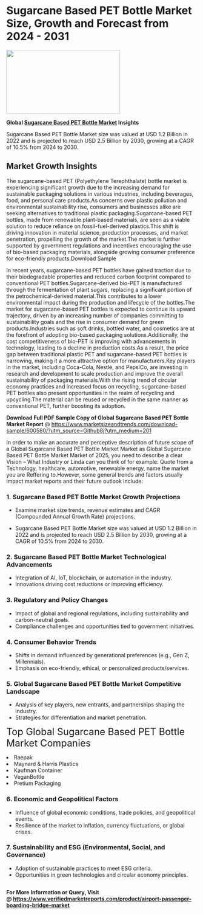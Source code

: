 <H1>Sugarcane Based PET Bottle Market Size, Growth and Forecast from 2024 - 2031</H1><img class="aligncenter size-medium wp-image-584254" src="https://thirdeyenews.in/wp-content/uploads/2024/09/Global-Market-Research-300x168.jpeg" alt="" width="300" height="168" /><p><strong>Global&nbsp;<a href="https://www.marketsizeandtrends.com/download-sample/600580/?utm_source=Github8j?utm_medium=201">Sugarcane Based PET Bottle Market</a> Insights</strong></p><p>Sugarcane Based PET Bottle Market size was valued at USD 1.2 Billion in 2022 and is projected to reach USD 2.5 Billion by 2030, growing at a CAGR of 10.5% from 2024 to 2030.</p><p><h2>Market Growth Insights</h2> <p>The sugarcane-based PET (Polyethylene Terephthalate) bottle market is experiencing significant growth due to the increasing demand for sustainable packaging solutions in various industries, including beverages, food, and personal care products.As concerns over plastic pollution and environmental sustainability rise, consumers and businesses alike are seeking alternatives to traditional plastic packaging.Sugarcane-based PET bottles, made from renewable plant-based materials, are seen as a viable solution to reduce reliance on fossil-fuel-derived plastics.This shift is driving innovation in material science, production processes, and market penetration, propelling the growth of the market.The market is further supported by government regulations and incentives encouraging the use of bio-based packaging materials, alongside growing consumer preference for eco-friendly products.Download Sample </p> <p>In recent years, sugarcane-based PET bottles have gained traction due to their biodegradable properties and reduced carbon footprint compared to conventional PET bottles.Sugarcane-derived bio-PET is manufactured through the fermentation of plant sugars, replacing a significant portion of the petrochemical-derived material.This contributes to a lower environmental impact during the production and lifecycle of the bottles.The market for sugarcane-based PET bottles is expected to continue its upward trajectory, driven by an increasing number of companies committing to sustainability goals and the rise in consumer demand for green products.Industries such as soft drinks, bottled water, and cosmetics are at the forefront of adopting bio-based packaging solutions.Additionally, the cost competitiveness of bio-PET is improving with advancements in technology, leading to a decline in production costs.As a result, the price gap between traditional plastic PET and sugarcane-based PET bottles is narrowing, making it a more attractive option for manufacturers.Key players in the market, including Coca-Cola, Nestlé, and PepsiCo, are investing in research and development to scale production and improve the overall sustainability of packaging materials.With the rising trend of circular economy practices and increased focus on recycling, sugarcane-based PET bottles also present opportunities in the realm of recycling and upcycling.The material can be reused or recycled in the same manner as conventional PET, further boosting its adoption.</p><p><span class=""><strong>Download Full PDF Sample Copy of Global Sugarcane Based PET Bottle Market Report</strong> @ <a href="https://www.marketsizeandtrends.com/download-sample/600580/?utm_source=Github8j?utm_medium=201" target="_blank">https://www.marketsizeandtrends.com/download-sample/600580/?utm_source=Github8j?utm_medium=201</a></span></p><p>In order to make an accurate and perceptive description of future scope of a Global&nbsp;Sugarcane Based PET Bottle Market Market as Global&nbsp;Sugarcane Based PET Bottle Market Market of 2025, you need to describe a clear Vision &ndash; What Industry or Linda can you think of for example: Quote from a Technology, healthcare, automotive, renewable energy, name the market you are Reffering to.However, some general trends and factors usually impact market reports and their future outlook include:</p><h3>1.&nbsp;<strong>Sugarcane Based PET Bottle Market Growth Projections</strong></h3><ul><li>Examine market size trends, revenue estimates and CAGR (Compounded Annual Growth Rate) projections.</li><li><p>Sugarcane Based PET Bottle Market size was valued at USD 1.2 Billion in 2022 and is projected to reach USD 2.5 Billion by 2030, growing at a CAGR of 10.5% from 2024 to 2030.</p></li></ul><h3>2.&nbsp;<strong>Sugarcane Based PET Bottle Market Technological Advancements</strong></h3><ul><li>Integration of AI, IoT, blockchain, or automation in the industry.</li><li>Innovations driving cost reductions or improving efficiency.</li></ul><h3>3.&nbsp;<strong>Regulatory and Policy Changes</strong></h3><ul><li>Impact of global and regional regulations, including sustainability and carbon-neutral goals.</li><li>Compliance challenges and opportunities tied to government initiatives.</li></ul><h3>4.&nbsp;<strong>Consumer Behavior Trends</strong></h3><ul><li>Shifts in demand influenced by generational preferences (e.g., Gen Z, Millennials).</li><li>Emphasis on eco-friendly, ethical, or personalized products/services.</li></ul><h3>5.&nbsp;<strong>Global Sugarcane Based PET Bottle Market Competitive Landscape</strong></h3><ul><li>Analysis of key players, new entrants, and partnerships shaping the industry.</li><li>Strategies for differentiation and market penetration.</li></ul><p data-pm-slice="1 1 []"><span style="color: inherit; font-family: inherit; font-size: 25px;">Top Global Sugarcane Based PET Bottle Market Companies</span></p><div class="" data-test-id=""><p><li>Raepak</li><li> Maynard & Harris Plastics</li><li> Kaufman Container</li><li> VeganBottle</li><li> Pretium Packaging</li></p></div><h3>6.&nbsp;<strong>Economic and Geopolitical Factors</strong></h3><ul><li>Influence of global economic conditions, trade policies, and geopolitical events.</li><li>Resilience of the market to inflation, currency fluctuations, or global crises.</li></ul><h3>7.&nbsp;<strong>Sustainability and ESG (Environmental, Social, and Governance)</strong></h3><ul><li>Adoption of sustainable practices to meet ESG criteria.</li><li>Opportunities in green technologies and circular economy principles.</li></ul><h2><strong style="font-size: 14px;">For More Information or Query, Visit @&nbsp;</strong><a style="background-color: #ffffff; font-size: 14px;" href="https://www.marketsizeandtrends.com/report/sugarcane-based-pet-bottle-market/" target="_blank">https://www.verifiedmarketreports.com/product/airport-passenger-boarding-bridge-market</a></h2>